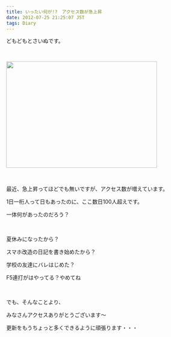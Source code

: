 ```yaml
---
title: いったい何が!?　アクセス数が急上昇
date: 2012-07-25 21:25:07 JST
tags: Diary
---
```

<p>どもどもとさいぬです。</p>
<p>&nbsp;</p>
<a href="https://picasaweb.google.com/lh/photo/POfAUThcu1eUtEHpHeMsQ9MTjNZETYmyPJy0liipFm0?feat=embedwebsite"><img src="https://lh4.googleusercontent.com/-kD0nVnsk5vE/UA_j9opuv6I/AAAAAAAAAsA/Rb3cdVAwG3o/s400/count.png" height="282" width="400" /></a>
<p>&nbsp;</p>
<p>最近、急上昇ってほどでも無いですが、アクセス数が増えています。</p>
<p>1日一桁人って日もあったのに、ここ数日100人超えです。</p>
<p>一体何があったのだろう？</p>
<p>&nbsp;</p>
<p>夏休みになったから？</p>
<p>スマホ改造の日記を書き始めたから？</p>
<p>学校の友達にバレはじめた？</p>
<p>F5連打がはやってる？やめてね</p>
<p>&nbsp;</p>
<p>でも、そんなことより、</p>
<p>みなさんアクセスありがとうございます～</p>
<p>更新をもうちょっと多くできるように頑張ります・・・</p>